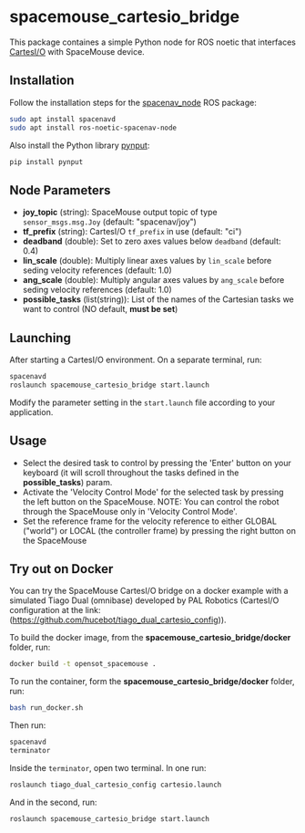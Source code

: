 # spacemouse_cartesio_bridge

This package containes a simple Python node for ROS noetic that interfaces [CartesI/O](https://github.com/ADVRHumanoids/CartesianInterface) with SpaceMouse device.

## Installation

Follow the installation steps for the [spacenav_node](<http://wiki.ros.org/spacenav_node>) ROS package:

```bash
sudo apt install spacenavd
sudo apt install ros-noetic-spacenav-node
```

Also install the Python library [pynput](https://github.com/moses-palmer/pynput):

```bash
pip install pynput
```

## Node Parameters

- **joy_topic** (string): SpaceMouse output topic of type `sensor_msgs.msg.Joy` (default: "spacenav/joy")
- **tf_prefix** (string): CartesI/O `tf_prefix` in use (default: "ci")
- **deadband** (double): Set to zero axes values below `deadband` (default: 0.4)
- **lin_scale** (double): Multiply linear axes values by `lin_scale` before seding velocity references (default: 1.0)
- **ang_scale** (double): Multiply angular axes values by `ang_scale` before seding velocity references (default: 1.0)
- **possible_tasks** (list(string)): List of the names of the Cartesian tasks we want to control (NO default, **must be set**)

## Launching

After starting a CartesI/O environment. On a separate terminal, run:

```bash
spacenavd
roslaunch spacemouse_cartesio_bridge start.launch
```

Modify the parameter setting in the `start.launch` file according to your application.

## Usage

- Select the desired task to control by pressing the 'Enter' button on your keyboard (it will scroll throughout the tasks defined in the **possible_tasks**) param.
- Activate the 'Velocity Control Mode' for the selected task by pressing the left button on the SpaceMouse. NOTE: You can control the robot through the SpaceMouse only in 'Velocity Control Mode'.
- Set the reference frame for the velocity reference to either GLOBAL ("world") or LOCAL (the controller frame) by pressing the right button on the SpaceMouse

## Try out on Docker

You can try the SpaceMouse CartesI/O bridge on a docker example with a simulated Tiago Dual (omnibase) developed by PAL Robotics (CartesI/O configuration at the link: (<https://github.com/hucebot/tiago_dual_cartesio_config>)).

To build the docker image, from the **spacemouse_cartesio_bridge/docker** folder, run:

```bash
docker build -t opensot_spacemouse .
```

To run the container, form the **spacemouse_cartesio_bridge/docker** folder, run:

```bash
bash run_docker.sh
```

Then run:

```bash
spacenavd
terminator
```

Inside the `terminator`, open two terminal. In one run:

```bash
roslaunch tiago_dual_cartesio_config cartesio.launch
```

And in the second, run:

```bash
roslaunch spacemouse_cartesio_bridge start.launch
```
